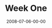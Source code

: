 ---
layout: message
category: message
series: "One"
title: "Week One"
date: 2008-07-06-00-00
message_id: 505
---